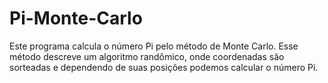 # Pi-Monte-Carlo
Este programa calcula o número Pi pelo método de Monte Carlo. Esse método descreve um algoritmo randômico, onde coordenadas são sorteadas e dependendo de suas posições podemos calcular o número Pi.
